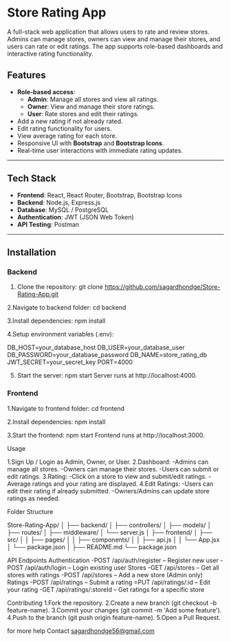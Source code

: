 # Store Rating App

A full-stack web application that allows users to rate and review stores. Admins can manage stores, owners can view and manage their stores, 
and users can rate or edit ratings. The app supports role-based dashboards and interactive rating functionality.


## Features

- **Role-based access**:
  - **Admin**: Manage all stores and view all ratings.
  - **Owner**: View and manage their store ratings.
  - **User**: Rate stores and edit their ratings.
- Add a new rating if not already rated.
- Edit rating functionality for users.
- View average rating for each store.
- Responsive UI with **Bootstrap** and **Bootstrap Icons**.
- Real-time user interactions with immediate rating updates.

---

## Tech Stack

- **Frontend**: React, React Router, Bootstrap, Bootstrap Icons
- **Backend**: Node.js, Express.js
- **Database**: MySQL / PostgreSQL
- **Authentication**: JWT (JSON Web Token)
- **API Testing**: Postman

---

## Installation

### Backend
1. Clone the repository:
git clone https://github.com/sagardhondge/Store-Rating-App.git

2.Navigate to backend folder:
cd backend

3.Install dependencies:
npm install

4.Setup environment variables (.env):

DB_HOST=your_database_host
DB_USER=your_database_user
DB_PASSWORD=your_database_password
DB_NAME=store_rating_db
JWT_SECRET=your_secret_key
PORT=4000

5. Start the server:
npm start
Server runs at http://localhost:4000.

### Frontend

1.Navigate to frontend folder:
cd frontend

2.Install dependencies:
npm install

3.Start the frontend:
npm start
Frontend runs at http://localhost:3000.
  
Usage

1.Sign Up / Login as Admin, Owner, or User.
2.Dashboard:
  -Admins can manage all stores.
  -Owners can manage their stores.
  -Users can submit or edit ratings.
3.Rating:
  -Click on a store to view and submit/edit ratings.
  -Average ratings and your rating are displayed.
4.Edit Ratings:
  -Users can edit their rating if already submitted.
  -Owners/Admins can update store ratings as needed.


Folder Structure

Store-Rating-App/
│
├── backend/
│   ├── controllers/
│   ├── models/
│   ├── routes/
│   ├── middleware/
│   └── server.js
│
├── frontend/
│   ├── src/
│   │   ├── pages/
│   │   ├── components/
│   │   ├── api.js
│   │   └── App.jsx
│   └── package.json
│
├── README.md
└── package.json


API Endpoints
Authentication
   -POST /api/auth/register – Register new user
   -POST /api/auth/login – Login existing user
Stores
   -GET /api/stores – Get all stores with ratings
   -POST /api/stores – Add a new store (Admin only)
Ratings
   -POST /api/ratings – Submit a rating
   =PUT /api/ratings/:id – Edit your rating
   -GET /api/ratings/:storeId – Get ratings for a specific store



 Contributing
1.Fork the repository.
2.Create a new branch (git checkout -b feature-name).
3.Commit your changes (git commit -m 'Add some feature').
4.Push to the branch (git push origin feature-name).
5.Open a Pull Request.

for more help Contact
sagardhondge56@gmail.com



